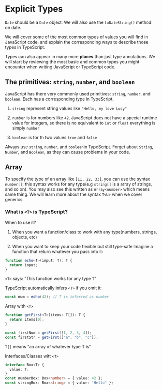 # Explicit Types

`Date` should be a `Date` object. We will also use the `toDateString()` method on date.

We will cover some of the most common types of values you will find in JavaScript code, and explain the corresponding ways to describe those types in TypeScript.

Types can also appear in many more **places** than just type annotations. We will start by reviewing the most basic and common types you might encounter when writing JavaScript or TypeScript code.

## The primitives: `string`, `number`, and `boolean`

JavaScript has there very commonly used primitives: `string`, `number`, and `boolean`. Each has a corresponding type in TypeScript.

1. `string` represent string values like `"Hello, my love Lucy"`

2. `number` is for numbers like `42`. JavaScript does not have a special runtime value for integers, so there is no equivalent to `int` or `float` everything is simply `number`

3. `boolean` is for th two values `true` and `false`

Always use `string`, `number`, and `boolean`in TypeScript. Forget about `String`, `Number`, and `Boolean`, as they can cause problems in your code.

## Array

To specify the type of an array like `[11, 22, 33]`, you can use the syntax `number[]`; this syntax works for any type(e.g `string[]` is a array of strings, and so on). You may also see this written as `Array<number>` which means same thing. We will learn more about the syntax `T<U>` when we cover generics.

### What is `<T>` is TypeScript?

When to use it?

1. When you want a function/class to work with any type(numbers, strings, objects, etc)

2. When you want to keep your code flexible but still type-safe
   Imagine a function that return whatever you pass into it:

```typescript
function echo<T>(input: T): T {
  return input;
}
```

`<T>` says: "This function works for any type `T`"

TypeScript automatically infers `<T>` if you omit it:

```typescript
const num = echo(42); // T is inferred as number
```

Array with `<T>`

```typescript
function getFirst<T>(items: T[]): T {
  return items[0];
}

const firstNum = getFirst([1, 2, 3, 4]);
const firstStr = getFirst(["a", "b", "c"]);
```

`T[]` means "an array of whatever type T is"

Interfaces/Classes witt `<T>`

```typescript
interface Box<T> {
  value: T;
}
const numberBox: Box<number> = { value: 42 };
const stringBox: Box<string> = { value: "Hello" };
```



